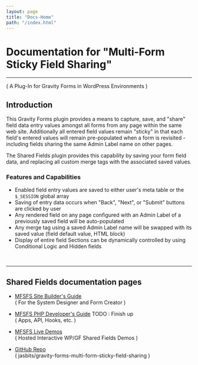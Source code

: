 ```yaml
---
layout: page
title: "Docs-Home"
path: "/index.html"
---
```


# Documentation for "Multi-Form Sticky Field Sharing"
---
( A Plug-In for Gravity Forms in WordPress Environments )

## **Introduction**

This Gravity Forms plugin provides a means to capture, save, and "share" field data entry values amongst all forms from any page within the same web site. Additionally all entered field values remain "sticky" in that each field's entered values will remain pre-populated when a form is revisited - including fields sharing the same Admin Label name on other pages.

The Shared Fields plugin provides this capability by saving your form field data, and replacing all custom merge tags with the associated saved values.

### **Features and Capabilities**
* Enabled field entry values are saved to either user's meta table or the `$_SESSION` global array
* Saving of entry data occurs when "Back", "Next", or "Submit" buttons are clicked by user
* Any rendered field on any page configured with an Admin Label of a previously saved field will be auto-populated
* Any merge tag using a saved Admin Label name will be swapped with its saved value (field default value, HTML block)
* Display of entire field Sections can be dynamically controlled by using Conditional Logic and Hidden fields     

<p> &nbsp;<br /></p>

---

## **Shared Fields documentation pages**
* [MFSFS Site Builder's Guide](/guides/users-guide.markdown)<br />
( For the System Designer and Form Creator )

* [MFSFS PHP Developer's Guide](/guides/devs-guide.markdown) TODO : Finish up<br />
( Apps, API, Hooks, etc. )

* [MFSFS Live Demos](https://wp.www-net.com)<br />
( Hosted Interactive WP/GF Shared Fields Demos ) 

* [GitHub Repo](https://github.com/jasbits/gravity-forms-multi-form-sticky-field-sharing)<br />
( jasbits/gravity-forms-multi-form-sticky-field-sharing )

<p> &nbsp;<br /></p>
<p> &nbsp;<br /></p>
